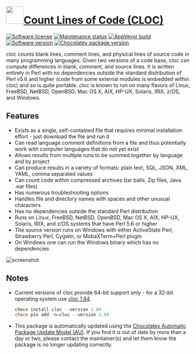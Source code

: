 # [<img src="https://cdn.jsdelivr.net/gh/dgalbraith/chocolatey-packages@5666967194fd19b53cf4dbf35b22496b1997c1bc/icons/cloc.png" width="48" height="48" />Count Lines of Code (CLOC)](https://chocolatey.org/packages/cloc)

[![Software license](https://img.shields.io/badge/License-GPLv2-blue.svg)](https://github.com/AlDanial/cloc/blob/master/LICENSE)
[![Maintenance status](https://img.shields.io/badge/maintained%3F-yes-green.svg)](https://gitHub.com/dgalbraith/chocolatey-packages/graphs/commit-activity)
[![AppVeyor build](https://img.shields.io/appveyor/ci/dgalbraith/chocolatey-packages)](https://ci.appveyor.com/project/dgalbraith/chocolatey-packages)
[![Software version](https://img.shields.io/badge/Source-v1.88-blue.svg)](https://github.com/AlDanial/cloc/releases/tag/1.88)
[![Chocolatey package version](https://img.shields.io/chocolatey/v/cloc?label=Chocolatey)](https://chocolatey.org/packages/cloc)

cloc counts blank lines, comment lines, and physical lines of source code in many programming languages.  Given two
versions of a code base, cloc can compute differences in blank, comment, and source lines.  It is written entirely in
Perl with no dependencies outside the standard distribution of Perl v5.6 and higher (code from some external modules
is embedded within cloc) and so is quite portable.  cloc is known to run on many flavors of Linux, FreeBSD, NetBSD,
OpenBSD, Mac OS X, AIX, HP-UX, Solaris, IRIX, z/OS, and Windows.

## Features

* Exists as a single, self-contained file that requires minimal installation effort - just download the file and run it
* Can read language comment definitions from a file and thus potentially work with computer languages that do not yet exist
* Allows results from multiple runs to be summed together by language and by project
* Can produce results in a variety of formats: plain text, SQL, JSON, XML, YAML, comma separated values
* Can count code within compressed archives (tar balls, Zip files, Java .ear files)
* Has numerous troubleshooting options
* Handles file and directory names with spaces and other unusual characters
* Has no dependencies outside the standard Perl distribution
* Runs on Linux, FreeBSD, NetBSD, OpenBSD, Mac OS X, AIX, HP-UX, Solaris, IRIX, and z/OS systems that have Perl 5.6 or higher
* The source version runs on Windows with either ActiveState Perl, Strawberry Perl, Cygwin, or MobaXTerm+Perl plugin
* On Windows one can run the Windows binary which has no dependencies

![screenshot](https://cdn.jsdelivr.net/gh/dgalbraith/chocolatey-packages@5666967194fd19b53cf4dbf35b22496b1997c1bc/automatic/cloc/screenshot.png)

## Notes

* Current versions of cloc provide 64-bit support only - for a 32-bit operating system use [cloc 1.84](https://chocolatey.org/packages/cloc/1.84).
  
  ```powershell
  choco install cloc --version 1.84
  choco pin add -n=cloc --version 1.84
  ```
* This package is automatically updated using the [Chocolatey Automatic Package Update Model (AU)](https://github.com/majkinetor/au/blob/master/README.md).
  If you find it is out of date by more than a day or two, please contact the maintainer(s) and let them know the package is no longer updating correctly.
